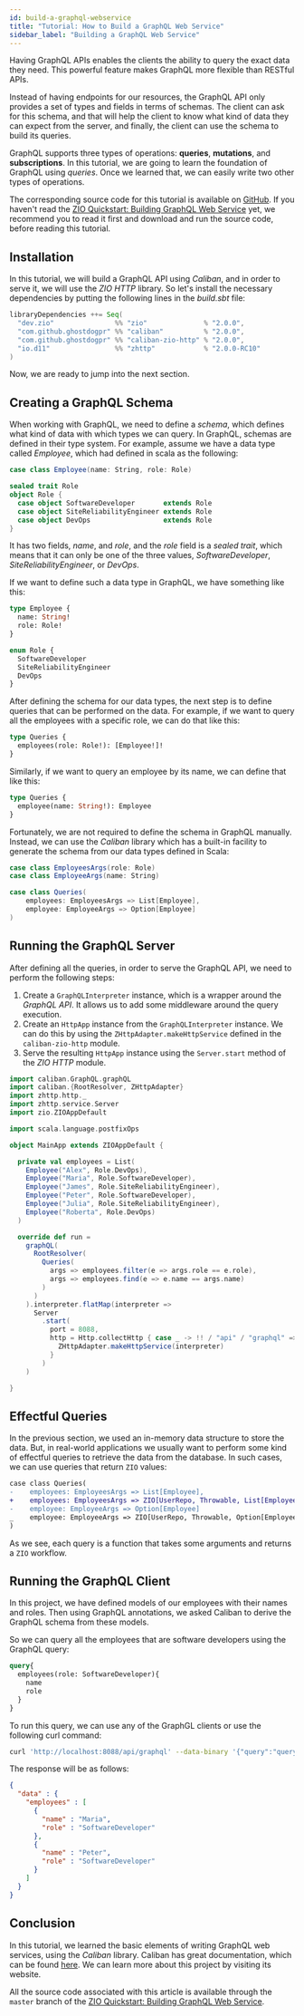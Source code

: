 ```yaml
---
id: build-a-graphql-webservice
title: "Tutorial: How to Build a GraphQL Web Service"
sidebar_label: "Building a GraphQL Web Service"
---
```


Having GraphQL APIs enables the clients the ability to query the exact data they need. This powerful feature makes GraphQL more flexible than RESTful APIs. 

Instead of having endpoints for our resources, the GraphQL API only provides a set of types and fields in terms of schemas. The client can ask for this schema, and that will help the client to know what kind of data they can expect from the server, and finally, the client can use the schema to build its queries.

GraphQL supports three types of operations: **queries**, **mutations**, and **subscriptions**. In this tutorial, we are going to learn the foundation of GraphQL using _queries_. Once we learned that, we can easily write two other types of operations.

The corresponding source code for this tutorial is available on [GitHub](https://github.com/zio/zio-quickstart-graphql-webservice). If you haven't read the [ZIO Quickstart: Building GraphQL Web Service](../quickstarts/graphql-webservice.md) yet, we recommend you to read it first and download and run the source code, before reading this tutorial.

## Installation

In this tutorial, we will build a GraphQL API using _Caliban_, and in order to serve it, we will use the _ZIO HTTP_ library. So let's install the necessary dependencies by putting the following lines in the _build.sbt_ file:

```sbt
libraryDependencies ++= Seq(
  "dev.zio"               %% "zio"              % "2.0.0",
  "com.github.ghostdogpr" %% "caliban"          % "2.0.0",
  "com.github.ghostdogpr" %% "caliban-zio-http" % "2.0.0",
  "io.d11"                %% "zhttp"            % "2.0.0-RC10"
)
```

Now, we are ready to jump into the next section.

## Creating a GraphQL Schema

When working with GraphQL, we need to define a _schema_, which defines what kind of data with which types we can query. In GraphQL, schemas are defined in their type system. For example, assume we have a data type called _Employee_, which had defined in scala as the following:

```scala mdoc:silent
case class Employee(name: String, role: Role)

sealed trait Role
object Role {
  case object SoftwareDeveloper       extends Role
  case object SiteReliabilityEngineer extends Role
  case object DevOps                  extends Role
}
```

It has two fields, _name_, and _role_, and the _role_ field is a _sealed trait_, which means that it can only be one of the three values, _SoftwareDeveloper_, _SiteReliabilityEngineer_, or _DevOps_.

If we want to define such a data type in GraphQL, we have something like this:

```graphql
type Employee {
  name: String!
  role: Role!
}

enum Role {
  SoftwareDeveloper
  SiteReliabilityEngineer
  DevOps
}
```

After defining the schema for our data types, the next step is to define queries that can be performed on the data. For example, if we want to query all the employees with a specific role, we can do that like this:

```graphql
type Queries {
  employees(role: Role!): [Employee!]!
}
```

Similarly, if we want to query an employee by its name, we can define that like this:

```graphql
type Queries {
  employee(name: String!): Employee
}
```

Fortunately, we are not required to define the schema in GraphQL manually. Instead, we can use the _Caliban_ library which has a built-in facility to generate the schema from our data types defined in Scala:

```scala mdoc:silent
case class EmployeesArgs(role: Role)
case class EmployeeArgs(name: String)

case class Queries(
    employees: EmployeesArgs => List[Employee],
    employee: EmployeeArgs => Option[Employee]
)
```

## Running the GraphQL Server

After defining all the queries, in order to serve the GraphQL API, we need to perform the following steps:
1. Create a `GraphQLInterpreter` instance, which is a wrapper around the _GraphQL API_. It allows us to add some middleware around the query execution.
2. Create an `HttpApp` instance from the `GraphQLInterpreter` instance. We can do this by using the `ZHttpAdapter.makeHttpService` defined in the `caliban-zio-http` module.
3. Serve the resulting `HttpApp` instance using the `Server.start` method of the _ZIO HTTP_ module.

```scala
import caliban.GraphQL.graphQL
import caliban.{RootResolver, ZHttpAdapter}
import zhttp.http._
import zhttp.service.Server
import zio.ZIOAppDefault

import scala.language.postfixOps

object MainApp extends ZIOAppDefault {

  private val employees = List(
    Employee("Alex", Role.DevOps),
    Employee("Maria", Role.SoftwareDeveloper),
    Employee("James", Role.SiteReliabilityEngineer),
    Employee("Peter", Role.SoftwareDeveloper),
    Employee("Julia", Role.SiteReliabilityEngineer),
    Employee("Roberta", Role.DevOps)
  )

  override def run =
    graphQL(
      RootResolver(
        Queries(
          args => employees.filter(e => args.role == e.role),
          args => employees.find(e => e.name == args.name)
        )
      )
    ).interpreter.flatMap(interpreter =>
      Server
        .start(
          port = 8088,
          http = Http.collectHttp { case _ -> !! / "api" / "graphql" =>
            ZHttpAdapter.makeHttpService(interpreter)
          }
        )
    )

}
```

## Effectful Queries

In the previous section, we used an in-memory data structure to store the data. But, in real-world applications we usually want to perform some kind of effectful queries to retrieve the data from the database. In such cases, we can use queries that return `ZIO` values:

```diff
case class Queries(
-    employees: EmployeesArgs => List[Employee],
+    employees: EmployeesArgs => ZIO[UserRepo, Throwable, List[Employee]],
-    employee: EmployeeArgs => Option[Employee]
_    employee: EmployeeArgs => ZIO[UserRepo, Throwable, Option[Employee]]
)
```

As we see, each query is a function that takes some arguments and returns a `ZIO` workflow.

## Running the GraphQL Client

In this project, we have defined models of our employees with their names and roles. Then using GraphQL annotations, we asked Caliban to derive the GraphQL schema from these models.

So we can query all the employees that are software developers using the GraphQL query:

```graphql
query{
  employees(role: SoftwareDeveloper){
    name
    role
  }
}
```

To run this query, we can use any of the GraphGL clients or use the following curl command:

```bash
curl 'http://localhost:8088/api/graphql' --data-binary '{"query":"query{\n employees(role: SoftwareDeveloper){\n name\n role\n}\n}"}'
```

The response will be as follows:

```json
{
  "data" : {
    "employees" : [
      {
        "name" : "Maria",
        "role" : "SoftwareDeveloper"
      },
      {
        "name" : "Peter",
        "role" : "SoftwareDeveloper"
      }
    ]
  }
}
```

## Conclusion

In this tutorial, we learned the basic elements of writing GraphQL web services, using the _Caliban_ library. Caliban has great documentation, which can be found [here](https://ghostdogpr.github.io/caliban/). We can learn more about this project by visiting its website.

All the source code associated with this article is available through the `master` branch of the [ZIO Quickstart: Building GraphQL Web Service](http://github.com/zio/zio-quickstart-graphql-webservice).
